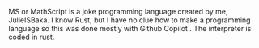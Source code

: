MS or MathScript is a joke programming language created by me, JulieISBaka.
I know Rust, but I have no clue how to make a programming language so this was done mostly with Github Copilot .
The interpreter is coded in rust.
